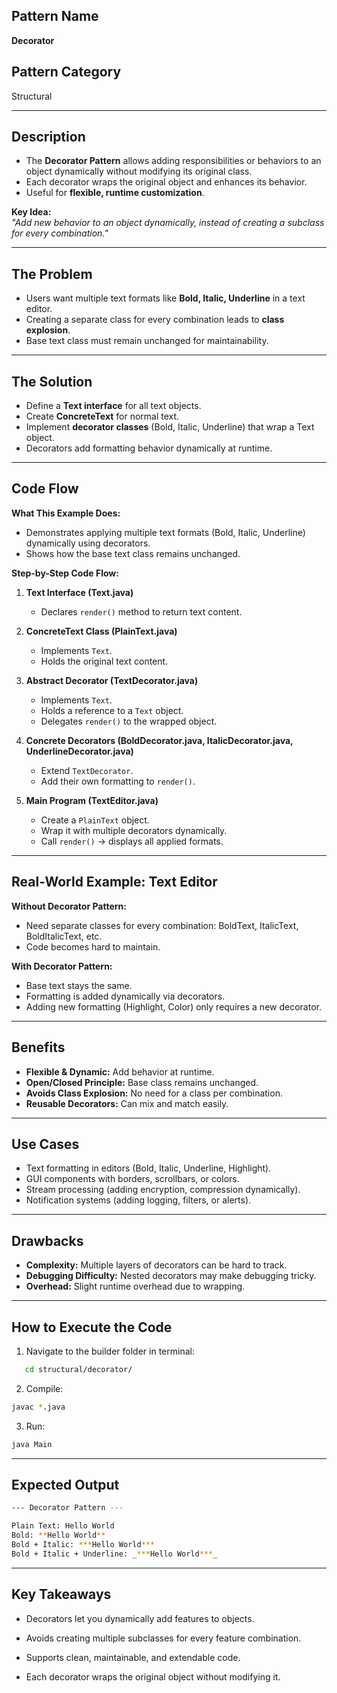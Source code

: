 
## Pattern Name
**Decorator**

## Pattern Category
Structural

---

## Description
- The **Decorator Pattern** allows adding responsibilities or behaviors to an object dynamically without modifying its original class.  
- Each decorator wraps the original object and enhances its behavior.  
- Useful for **flexible, runtime customization**.  

**Key Idea:**  
*"Add new behavior to an object dynamically, instead of creating a subclass for every combination."*

---

## The Problem
- Users want multiple text formats like **Bold, Italic, Underline** in a text editor.  
- Creating a separate class for every combination leads to **class explosion**.  
- Base text class must remain unchanged for maintainability.

---

## The Solution
- Define a **Text interface** for all text objects.  
- Create **ConcreteText** for normal text.  
- Implement **decorator classes** (Bold, Italic, Underline) that wrap a Text object.  
- Decorators add formatting behavior dynamically at runtime.

---

## Code Flow

**What This Example Does:**  
- Demonstrates applying multiple text formats (Bold, Italic, Underline) dynamically using decorators.  
- Shows how the base text class remains unchanged.

**Step-by-Step Code Flow:**

1. **Text Interface (Text.java)**  
   - Declares `render()` method to return text content.  

2. **ConcreteText Class (PlainText.java)**  
   - Implements `Text`.  
   - Holds the original text content.  

3. **Abstract Decorator (TextDecorator.java)**  
   - Implements `Text`.  
   - Holds a reference to a `Text` object.  
   - Delegates `render()` to the wrapped object.  

4. **Concrete Decorators (BoldDecorator.java, ItalicDecorator.java, UnderlineDecorator.java)**  
   - Extend `TextDecorator`.  
   - Add their own formatting to `render()`.  

5. **Main Program (TextEditor.java)**  
   - Create a `PlainText` object.  
   - Wrap it with multiple decorators dynamically.  
   - Call `render()` → displays all applied formats.

---

## Real-World Example: Text Editor

**Without Decorator Pattern:**  
- Need separate classes for every combination: BoldText, ItalicText, BoldItalicText, etc.  
- Code becomes hard to maintain.

**With Decorator Pattern:**  
- Base text stays the same.  
- Formatting is added dynamically via decorators.  
- Adding new formatting (Highlight, Color) only requires a new decorator.

---

## Benefits
- **Flexible & Dynamic:** Add behavior at runtime.  
- **Open/Closed Principle:** Base class remains unchanged.  
- **Avoids Class Explosion:** No need for a class per combination.  
- **Reusable Decorators:** Can mix and match easily.

---

## Use Cases
- Text formatting in editors (Bold, Italic, Underline, Highlight).  
- GUI components with borders, scrollbars, or colors.  
- Stream processing (adding encryption, compression dynamically).  
- Notification systems (adding logging, filters, or alerts).  

---

## Drawbacks
- **Complexity:** Multiple layers of decorators can be hard to track.  
- **Debugging Difficulty:** Nested decorators may make debugging tricky.  
- **Overhead:** Slight runtime overhead due to wrapping.

---

## How to Execute the Code
1. Navigate to the builder folder in terminal:
```bash
   cd structural/decorator/
```
2. Compile:
```bash
javac *.java
```
3. Run:
```bash
java Main
```
---
## Expected Output
```sh
--- Decorator Pattern ---

Plain Text: Hello World
Bold: **Hello World**
Bold + Italic: ***Hello World***
Bold + Italic + Underline: _***Hello World***_
```
---
## Key Takeaways

- Decorators let you dynamically add features to objects.

- Avoids creating multiple subclasses for every feature combination.

- Supports clean, maintainable, and extendable code.

- Each decorator wraps the original object without modifying it.